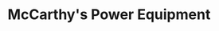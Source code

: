 ---
title: "McCarthy's Power Equipment"
url: /palo-cedro/mccarthys-power-equipment/
shop: Motorrad
---